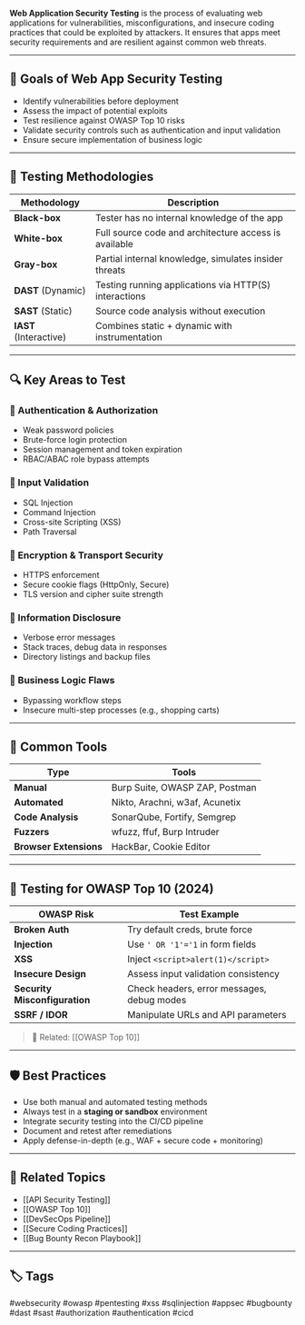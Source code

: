 **Web Application Security Testing** is the process of evaluating web applications for vulnerabilities, misconfigurations, and insecure coding practices that could be exploited by attackers. It ensures that apps meet security requirements and are resilient against common web threats.

---

## 🎯 Goals of Web App Security Testing

- Identify vulnerabilities before deployment
- Assess the impact of potential exploits
- Test resilience against OWASP Top 10 risks
- Validate security controls such as authentication and input validation
- Ensure secure implementation of business logic

---

## 🧪 Testing Methodologies

| Methodology         | Description                                                 |
|---------------------|-------------------------------------------------------------|
| **Black-box**       | Tester has no internal knowledge of the app                 |
| **White-box**       | Full source code and architecture access is available       |
| **Gray-box**        | Partial internal knowledge, simulates insider threats       |
| **DAST** (Dynamic)  | Testing running applications via HTTP(S) interactions       |
| **SAST** (Static)   | Source code analysis without execution                      |
| **IAST** (Interactive)| Combines static + dynamic with instrumentation           |

---

## 🔍 Key Areas to Test

### 🔐 Authentication & Authorization
- Weak password policies
- Brute-force login protection
- Session management and token expiration
- RBAC/ABAC role bypass attempts

### 🧼 Input Validation
- SQL Injection
- Command Injection
- Cross-site Scripting (XSS)
- Path Traversal

### 🔏 Encryption & Transport Security
- HTTPS enforcement
- Secure cookie flags (HttpOnly, Secure)
- TLS version and cipher suite strength

### 🧾 Information Disclosure
- Verbose error messages
- Stack traces, debug data in responses
- Directory listings and backup files

### 🚪 Business Logic Flaws
- Bypassing workflow steps
- Insecure multi-step processes (e.g., shopping carts)

---

## 🧰 Common Tools

| Type      | Tools                                |
|-----------|--------------------------------------|
| **Manual**| Burp Suite, OWASP ZAP, Postman       |
| **Automated**| Nikto, Arachni, w3af, Acunetix     |
| **Code Analysis**| SonarQube, Fortify, Semgrep    |
| **Fuzzers**| wfuzz, ffuf, Burp Intruder           |
| **Browser Extensions**| HackBar, Cookie Editor    |

---

## 🧱 Testing for OWASP Top 10 (2024)

| OWASP Risk                         | Test Example                            |
|-----------------------------------|------------------------------------------|
| **Broken Auth**                   | Try default creds, brute force           |
| **Injection**                     | Use `' OR '1'='1` in form fields         |
| **XSS**                           | Inject `<script>alert(1)</script>`      |
| **Insecure Design**              | Assess input validation consistency      |
| **Security Misconfiguration**     | Check headers, error messages, debug modes |
| **SSRF / IDOR**                   | Manipulate URLs and API parameters       |

> 🔗 Related: [[OWASP Top 10]]

---

## 🛡 Best Practices

- Use both manual and automated testing methods
- Always test in a **staging or sandbox** environment
- Integrate security testing into the CI/CD pipeline
- Document and retest after remediations
- Apply defense-in-depth (e.g., WAF + secure code + monitoring)

---

## 🧩 Related Topics

- [[API Security Testing]]
- [[OWASP Top 10]]
- [[DevSecOps Pipeline]]
- [[Secure Coding Practices]]
- [[Bug Bounty Recon Playbook]]

---

## 🏷 Tags

#websecurity #owasp #pentesting #xss #sqlinjection #appsec #bugbounty #dast #sast #authorization #authentication #cicd

